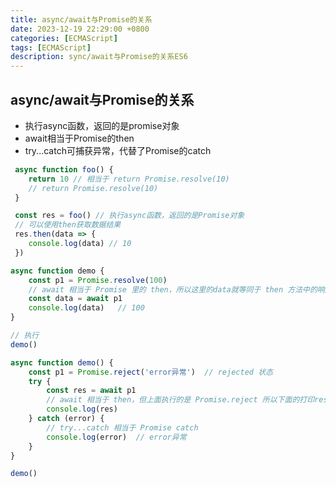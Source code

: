 ```yaml
---
title: async/await与Promise的关系
date: 2023-12-19 22:29:00 +0800
categories: [ECMAScript]
tags: [ECMAScript]
description: sync/await与Promise的关系ES6
---
```


## async/await与Promise的关系

- 执行async函数，返回的是promise对象
- await相当于Promise的then
- try...catch可捕获异常，代替了Promise的catch

```js
 async function foo() {
    return 10 // 相当于 return Promise.resolve(10)
    // return Promise.resolve(10)
 }

 const res = foo() // 执行async函数，返回的是Promise对象
 // 可以使用then获取数据结果
 res.then(data => {
    console.log(data) // 10
 })
```


```js
async function demo {
    const p1 = Promise.resolve(100)
    // await 相当于 Promise 里的 then，所以这里的data就等同于 then 方法中的响应参数data
    const data = await p1
    console.log(data)   // 100
}

// 执行
demo()
```

``` js
async function demo() {
    const p1 = Promise.reject('error异常')  // rejected 状态
    try {
        const res = await p1
        // await 相当于 then，但上面执行的是 Promise.reject 所以下面的打印res(then)返回结果是不会执行的，直接就走了catch 
        console.log(res)
    } catch (error) {
        // try...catch 相当于 Promise catch
        console.log(error)  // error异常
    }
}

demo()

```
